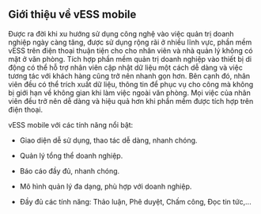 ## Giới thiệu về vESS mobile

Được ra đời khi xu hướng sử dụng công nghệ vào việc quản trị doanh nghiệp ngày càng tăng, được sử dụng rộng rãi ở nhiều lĩnh vực, phần mềm vESS trên điện thoại thuận tiện cho cho nhân viên và nhà quản lý không có mặt ở văn phòng. Tích hợp phần mềm quản trị doanh nghiệp vào thiết bị di động có thể hỗ trợ nhân viên cập nhật dữ liệu một cách dễ dàng và việc tương tác với khách hàng cũng trở nên nhanh gọn hơn. Bên cạnh đó, nhân viên đều có thể trích xuất dữ liệu, thông tin để phục vụ cho công mà không bị giới hạn về không gian khi làm việc ngoài văn phòng. Mọi việc của nhân viên đều trở nên dễ dàng và hiệu quả hơn khi phần mềm được tích hợp trên điện thoại.

vESS mobile với các tính năng nổi bật:

* Giao diện dễ sử dụng, thao tác dễ dàng, nhanh chóng.

* Quản lý tổng thể doanh nghiệp.

* Báo cáo đầy đủ, nhanh chóng.

* Mô hình quản lý đa dạng, phù hợp với doanh nghiệp.

* Đầy đủ các tính năng: Thảo luận, Phê duyệt, Chấm công, Đọc tin tức,...
